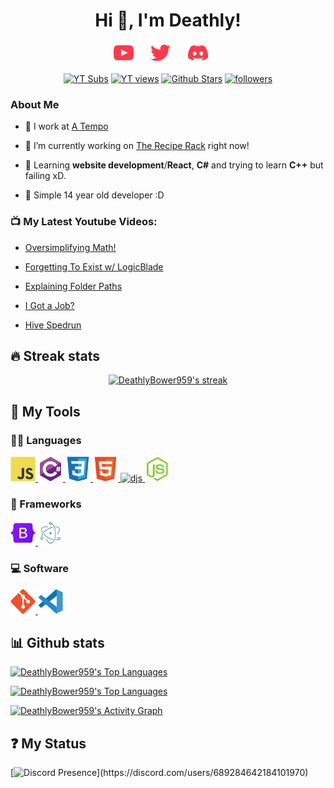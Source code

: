 <h1 align="center">Hi 👋, I'm Deathly!</h1>

<!-- Social icons section -->
<p align="center">
  <a href="https://www.youtube.com/c/DeathlyBower959"><img width="32px" alt="Youtube" title="Youtube" src="https://raw.githubusercontent.com/DeathlyBower959/DeathlyBower959/master/images/Youtube.png"/></a>
  &#8287;&#8287;&#8287;&#8287;&#8287;
  <a href="https://twitter.com/DeathlyBower959"><img width="32px" alt="Twitter" title="Twitter" src="https://raw.githubusercontent.com/DeathlyBower959/DeathlyBower959/master/images/Twitter.png"/></a>
  &#8287;&#8287;&#8287;&#8287;&#8287;
  <a href="https://discord.gg/pfZATvy3Fs" alt="Deathly's Lounge"><img width="32px" src="https://raw.githubusercontent.com/DeathlyBower959/DeathlyBower959/master/images/Discord.png"/></a>
  &#8287;&#8287;&#8287;&#8287;&#8287;
</p>

<p align="center">
  <a href="https://www.youtube.com/c/DeathlyBower959?sub_confirmation=1">
    <img alt="YT Subs" title="Subscribe!" src="https://custom-icon-badges.herokuapp.com/youtube/channel/subscribers/UCa9Hutl7H3q8z6EvBz6O1sQ?color=%23E05D44&label=SUBSCRIBERS&logo=video&logoColor=white&style=for-the-badge&labelColor=CE4630"/></a> 
  <a href="https://www.youtube.com/c/DeathlyBower959">
    <img alt="YT views" title="YouTube views" src="https://custom-icon-badges.herokuapp.com/youtube/channel/views/UCa9Hutl7H3q8z6EvBz6O1sQ?color=%23E1AD0E&logo=video&logoColor=white&style=for-the-badge&labelColor=C79600"/></a> 
  <a href="https://github.com/DeathlyBower959?tab=repositories&sort=stargazers">
    <img alt="Github Stars" title="Total stars on GitHub" src="https://custom-icon-badges.herokuapp.com/badge/dynamic/json?logo=star&color=55960c&labelColor=488207&label=Stars&style=for-the-badge&query=%24.stars&url=https://api.github-star-counter.workers.dev/user/DeathlyBower959"/></a>
  <a href="https://github.com/DeathlyBower959?tab=followers">
    <img alt="followers" title="Follow me on Github" src="https://custom-icon-badges.herokuapp.com/github/followers/DeathlyBower959?color=236ad3&labelColor=1155ba&style=for-the-badge&logo=person-add&label=Follow&logoColor=white"/></a>
</p>

### About Me

- 💼 I work at [A Tempo](http://atempo.studio/)

- 👷 I’m currently working on [The Recipe Rack](http://thereciperack.ml) right now!

- 🌱 Learning **website development**/**React**, **C#** and trying to learn **C++** but failing xD.

- 🎂 Simple 14 year old developer :D

### 📺 My Latest Youtube Videos:
<!-- YOUTUBE:START -->
- [Oversimplifying Math!](https://www.youtube.com/watch?v=g6AxuLCw7II) 

- [Forgetting To Exist w/ LogicBlade](https://www.youtube.com/watch?v=KHg_ZMCn7Uw) 

- [Explaining Folder Paths](https://www.youtube.com/watch?v=qgOlR8RuEKY) 

- [I Got a Job?](https://www.youtube.com/watch?v=5EAGRUGYt84) 

- [Hive Spedrun](https://www.youtube.com/watch?v=va_1_ZK76LA) 
<!-- YOUTUBE:END -->

## 🔥 Streak stats

<!-- GitHub Readme Streak Stats - https://github.com/DenverCoder1/github-readme-streak-stats -->
<p align="center">
  <a href="https://github.com/DenverCoder1/github-readme-streak-stats">
    <img title="🔥 Get streak stats for your profile at git.io/streak-stats" alt="DeathlyBower959's streak" src="http://github-readme-streak-stats.herokuapp.com?user=DeathlyBower959&hide_border=true&date_format=M%20j%5B%2C%20Y%5D&background=141414&stroke=282828&fire=BE4019&currStreakLabel=DD7A2D&sideNums=CC3939&currStreakNum=DDBC34&sideLabels=DD7A2D&dates=636363&ring=BE4019"/>
  </a>
</p>


## 🔨 My Tools

### 👨‍💻 Languages
<p align="left"> 
  <a href="https://developer.mozilla.org/en-US/docs/Web/JavaScript" target="_blank"> 
    <img src="https://raw.githubusercontent.com/devicons/devicon/master/icons/javascript/javascript-original.svg" alt="javascript" width="40" height="40"/> </a>
  <a href="https://www.w3schools.com/cs/" target="_blank"> 
    <img src="https://raw.githubusercontent.com/devicons/devicon/master/icons/csharp/csharp-original.svg" alt="csharp" width="40" height="40"/> </a>
  <a href="https://www.w3schools.com/css/" target="_blank"> 
    <img src="https://raw.githubusercontent.com/devicons/devicon/master/icons/css3/css3-original.svg" alt="css3" width="40" height="40"/> </a> 
  <a href="https://www.w3schools.com/html/" target="_blank"> 
    <img src="https://raw.githubusercontent.com/devicons/devicon/master/icons/html5/html5-original.svg" alt="html5" width="40" height="40"/> </a>
  <a href="https://discord.js.org" target="_blank"> 
    <img src="https://avatars.githubusercontent.com/u/26492485?s=200&v=4" alt="djs" width="40" height="40"/> </a>
  <a href="https://www.nodejs.org" target="_blank"> 
    <img src="https://raw.githubusercontent.com/devicons/devicon/master/icons/nodejs/nodejs-original.svg" alt="nodejs" width="40" height="40"/> </a>
</p>

### 🧰 Frameworks

<p align="left"> 
  <a href="https://getbootstrap.com/" target="_blank"> 
    <img src="https://raw.githubusercontent.com/devicons/devicon/master/icons/bootstrap/bootstrap-original.svg" alt="react" width="40" height="40"/> </a>
  <a href="https://electronjs.org" target="_blank"> 
    <img src="https://raw.githubusercontent.com/devicons/devicon/master/icons/electron/electron-original.svg" alt="electron" width="40" height="40"/> </a>
</p>

### 💻 Software
<p align="left"> 
  <a href="https://git-scm.com/" target="_blank"> 
    <img src="https://raw.githubusercontent.com/devicons/devicon/master/icons/git/git-original.svg" alt="git" width="40" height="40"/> </a>
  <a href="https://code.visualstudio.com" target="_blank"> 
    <img src="https://raw.githubusercontent.com/devicons/devicon/master/icons/vscode/vscode-original.svg" alt="vscode" width="40" height="40"/> </a>
    <a href="https://docs.microsoft.com/en-us/dotnet/desktop/winforms/overview/?view=netdesktop-6.0" target="_blank"> 
    </a>
</p>

## 📊 Github stats

<!-- https://github.com/anuraghazra/github-readme-stats -->

<a href="https://github.com/DeathlyBower959"><img alt="DeathlyBower959's Top Languages" src="https://github-readme-stats.vercel.app/api/top-langs/?username=DeathlyBower959&hide_border=true&title_color=FFFFFF&icon_color=CC3939&text_color=C0C0C0&bg_color=141414"/></a> 

<a href="https://github.com/DeathlyBower959"><img alt="DeathlyBower959's Top Languages" src="https://github-readme-stats.vercel.app/api?username=DeathlyBower959&hide_border=true&show_icons=true&custom_title=Deathly%27s%20Stats&title_color=FFFFFF&icon_color=CC3939&text_color=C0C0C0&bg_color=141414"/></a>

<!--Github Repos-->
<!-- [![Readme Card](https://github-readme-stats.vercel.app/api/pin/?username=Ventile-Client&repo=Download&hide_border=true&show_owner=true&title_color=FFFFFF&icon_color=CC3939&text_color=C0C0C0&bg_color=141414)](https://github.com/Ventile-Client/Download)
-->

<!-- https://github.com/ashutosh00710/github-readme-activity-graph -->
<a href="https://github.com/ashutosh00710/github-readme-activity-graph"><img alt="DeathlyBower959's Activity Graph" src="https://activity-graph.herokuapp.com/graph?username=DeathlyBower959&bg_color=141414&color=CC3939&line=CC3939&point=C0C0C0" /></a>

## ❓ My Status
[![Discord Presence](https://lanyard-profile-readme.vercel.app/api/689284642184101970?theme=dark&bg=141414&hideDiscrim=true&hideBadges=true&borderRadius=5px&idleMessage=Probably%20coding%20lol...)](https://discord.com/users/689284642184101970)

